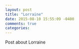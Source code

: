 ```yaml
---
layout: post
title: "Lorraine"
date: 2015-08-10 15:55:09 -0400
comments: true
categories:
---
```


Post about Lorraine
